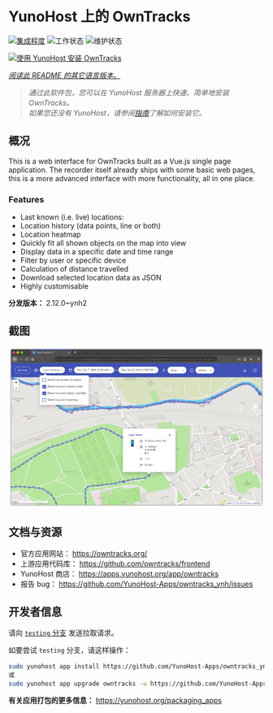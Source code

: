 <!--
注意：此 README 由 <https://github.com/YunoHost/apps/tree/master/tools/readme_generator> 自动生成
请勿手动编辑。
-->

# YunoHost 上的 OwnTracks

[![集成程度](https://dash.yunohost.org/integration/owntracks.svg)](https://dash.yunohost.org/appci/app/owntracks) ![工作状态](https://ci-apps.yunohost.org/ci/badges/owntracks.status.svg) ![维护状态](https://ci-apps.yunohost.org/ci/badges/owntracks.maintain.svg)

[![使用 YunoHost 安装 OwnTracks](https://install-app.yunohost.org/install-with-yunohost.svg)](https://install-app.yunohost.org/?app=owntracks)

*[阅读此 README 的其它语言版本。](./ALL_README.md)*

> *通过此软件包，您可以在 YunoHost 服务器上快速、简单地安装 OwnTracks。*  
> *如果您还没有 YunoHost，请参阅[指南](https://yunohost.org/install)了解如何安装它。*

## 概况

This is a web interface for OwnTracks built as a Vue.js single page application. The recorder itself already ships with some basic web pages, this is a more advanced interface with more functionality, all in one place.

### Features

- Last known (i.e. live) locations:
- Location history (data points, line or both)
- Location heatmap
- Quickly fit all shown objects on the map into view
- Display data in a specific date and time range
- Filter by user or specific device
- Calculation of distance travelled
- Download selected location data as JSON
- Highly customisable


**分发版本：** 2.12.0~ynh2

## 截图

![OwnTracks 的截图](./doc/screenshots/screenshot.png)

## 文档与资源

- 官方应用网站： <https://owntracks.org/>
- 上游应用代码库： <https://github.com/owntracks/frontend>
- YunoHost 商店： <https://apps.yunohost.org/app/owntracks>
- 报告 bug： <https://github.com/YunoHost-Apps/owntracks_ynh/issues>

## 开发者信息

请向 [`testing` 分支](https://github.com/YunoHost-Apps/owntracks_ynh/tree/testing) 发送拉取请求。

如要尝试 `testing` 分支，请这样操作：

```bash
sudo yunohost app install https://github.com/YunoHost-Apps/owntracks_ynh/tree/testing --debug
或
sudo yunohost app upgrade owntracks -u https://github.com/YunoHost-Apps/owntracks_ynh/tree/testing --debug
```

**有关应用打包的更多信息：** <https://yunohost.org/packaging_apps>
